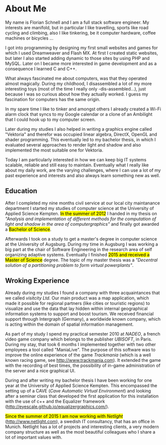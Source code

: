 # About Me
My name is Florian Schnell and I am a full stack software engineer. My interests are manifold, but in particular I like travelling, sports like road cycling and climbing, also I like tinkering, be it computer hardware, coffee machines or bicycles ...

I got into programming by designing my first small websites and games for which I used Dreamweaver and Flash MX. At first I created static websites, but later I also started adding dynamic to those sites by using PHP and MySQL. Later on I became more interested in game development and as a consequence I learned C and C++.

What always fascinated me about computers, was that they operated almost magically. During my childhood, I disassembled a lot of my more interesting toys (most of the time I really only -dis-assembled...), just because I was so curious about how they actually worked. I guess my fascination for computers has the same origin.

In my spare time I like to tinker and amongst others I already created a Wi-Fi alarm clock that syncs to my Google calendar or a clone of an Ambilight that I could hook up to my computer screen.

Later during my studies I also helped in writing a graphics engine called "Vektoria" and therefor was occupied linear algebra, DirectX, OpenGL and shader programming. This eventually led to my bachelor thesis, in which I evaluated several approaches to render light and shadow and also implemented the most suitable one for Vektoria.

Today I am particularly interested in how we can keep big IT systems scalable, reliable and still easy to maintain. Eventually what I really like about my daily work, are the varying challenges, where I can use a lot of my past experience and interests and also always learn something new as well.

## Education
After I completed my nine months civil service at our local city maintanance department I started my studies of computer science at the University of Applied Science Kempten. <mark>In the summer of 2012</mark> I handed in my thesis on *"Analysis and implementation of different methods for the computation of light and shadow in the area of computergraphics"* and finally got awarded a <mark>Bachelor of Science</mark>.

Afterwards I took on a study to get a master's degree in computer science at the University of Augsburg. During my time in Augsburg I was working a big part at the chair of Software Engineering in the research area of self organizing adaptive systems. Eventually I finished <mark>2015 and received a Master of Science</mark> degree. The topic of my master thesis was a *"Decentral solution of a partitioning problem to form virtual powerplants"*.

## Wroking Experience
Already during my studies I found a company with three acquaintances that we called *visitcity Ltd*. Our main product was a map application, which made it possible for regional partners (like cities or touristic regions) to visualize and use the data that lay hidden within internal geographical information systems to support and boost tourism. We received financial support through Intergraph (Germany), a worldwide known company, which is acting within the domain of spatial information management.

As part of my study I spend my practical semester 2010 at *NADEO*, a french video game company which belongs to the publisher *UBISOFT*, in Paris. During my stay, that took 6 months I implemented together with two other employees a tool called "ManiaLive". The purpose of this software was to improve the online experience of the game *Trackmania* (which is a well known racing game, see http://www.trackmania.com). It extended the game with the recording of best times, the possibility of in-game administration of the server and a nice graphical UI.

During and after writing my bachelor thesis I have been working for one year at the University of Applied Science Kempten. This encompassed the setting up of a CAVE (*Cave Automatic Virtual Environment*) and looking after a seminar class that developed the first application for this installation with the use of c++ and the Equalizer framework (http://eyescale.github.io/equalizergraphics.com/).

<mark>Since the summer of 2015 I am now working with *Netlight*</mark> (http://www.netlight.com), a swedish IT consultancy, that has an office in Munich. Netlight has a lot of projects and interesting clients, a very modern company structure as well as the most beautiful colleagues who I share a lot of important values with.